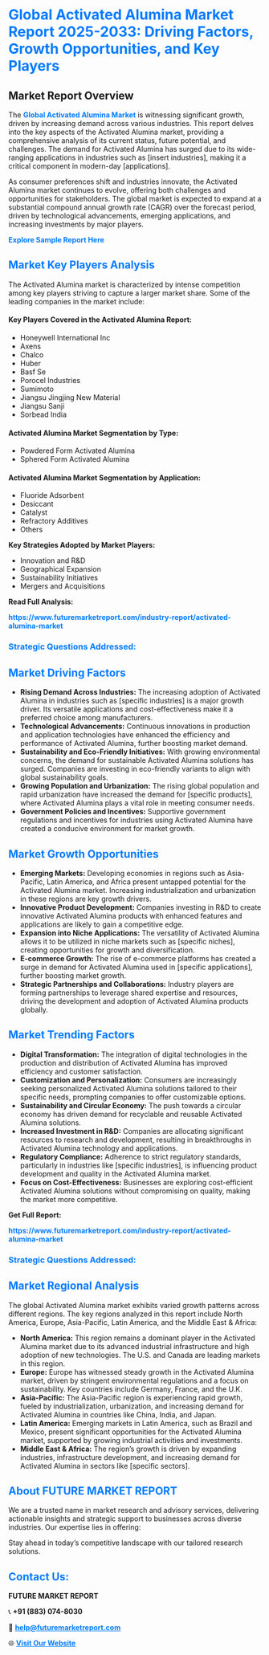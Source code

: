 <h1 style="color: #007BFF;">Global Activated Alumina Market Report 2025-2033: Driving Factors, Growth Opportunities, and Key Players</h1>

<section id="overview">
<h2>Market Report Overview</h2>
<p>The <a href="https://www.futuremarketreport.com/industry-report/activated-alumina-market" style="color: #007BFF; text-decoration: none;"><strong>Global Activated Alumina Market</strong></a> is witnessing significant growth, driven by increasing demand across various industries. This report delves into the key aspects of the Activated Alumina market, providing a comprehensive analysis of its current status, future potential, and challenges. The demand for Activated Alumina has surged due to its wide-ranging applications in industries such as [insert industries], making it a critical component in modern-day [applications].</p>
<p>As consumer preferences shift and industries innovate, the Activated Alumina market continues to evolve, offering both challenges and opportunities for stakeholders. The global market is expected to expand at a substantial compound annual growth rate (CAGR) over the forecast period, driven by technological advancements, emerging applications, and increasing investments by major players.</p>
</section>

<section id="overview">
<p><a href="https://www.futuremarketreport.com/request-sample/reportId=30897" style="color: #007BFF; text-decoration: none;"><strong>Explore Sample Report Here</strong></a></p>
</section>

<section id="key-players">
<h2 style="color: #007BFF;">Market Key Players Analysis</h2>
<p>The Activated Alumina market is characterized by intense competition among key players striving to capture a larger market share. Some of the leading companies in the market include:</p>
<h4>Key Players Covered in the Activated Alumina Report:</h4>
<ul><li>Honeywell International Inc</li><li>Axens</li><li>Chalco</li><li>Huber</li><li>Basf Se</li><li>Porocel Industries</li><li>Sumimoto</li><li>Jiangsu Jingjing New Material</li><li>Jiangsu Sanji</li><li>Sorbead India</li></ul>
<h4>Activated Alumina Market Segmentation by Type:</h4>
<ul><li>Powdered Form Activated Alumina</li><li>Sphered Form Activated Alumina</li></ul>

<h4>Activated Alumina Market Segmentation by Application:</h4>
<ul><li>Fluoride Adsorbent</li><li>Desiccant</li><li>Catalyst</li><li>Refractory Additives</li><li>Others</li></ul>
<p><strong>Key Strategies Adopted by Market Players:</strong></p>
<ul>
<li>Innovation and R&D</li>
<li>Geographical Expansion</li>
<li>Sustainability Initiatives</li>
<li>Mergers and Acquisitions</li>
</ul>
</section>

<section>
<p><strong>Read Full Analysis: </strong></p><a href="https://www.futuremarketreport.com/industry-report/activated-alumina-market" style="color: #007BFF; text-decoration: none;"><strong>https://www.futuremarketreport.com/industry-report/activated-alumina-market</strong></a>
<h3 style="color: #007BFF;">Strategic Questions Addressed:</h3>
</section>

<section id="driving-factors">
<h2 style="color: #007BFF;">Market Driving Factors</h2>
<ul>
<li><strong>Rising Demand Across Industries:</strong> The increasing adoption of Activated Alumina in industries such as [specific industries] is a major growth driver. Its versatile applications and cost-effectiveness make it a preferred choice among manufacturers.</li>
<li><strong>Technological Advancements:</strong> Continuous innovations in production and application technologies have enhanced the efficiency and performance of Activated Alumina, further boosting market demand.</li>
<li><strong>Sustainability and Eco-Friendly Initiatives:</strong> With growing environmental concerns, the demand for sustainable Activated Alumina solutions has surged. Companies are investing in eco-friendly variants to align with global sustainability goals.</li>
<li><strong>Growing Population and Urbanization:</strong> The rising global population and rapid urbanization have increased the demand for [specific products], where Activated Alumina plays a vital role in meeting consumer needs.</li>
<li><strong>Government Policies and Incentives:</strong> Supportive government regulations and incentives for industries using Activated Alumina have created a conducive environment for market growth.</li>
</ul>
</section>

<section id="growth-opportunities">
<h2 style="color: #007BFF;">Market Growth Opportunities</h2>
<ul>
<li><strong>Emerging Markets:</strong> Developing economies in regions such as Asia-Pacific, Latin America, and Africa present untapped potential for the Activated Alumina market. Increasing industrialization and urbanization in these regions are key growth drivers.</li>
<li><strong>Innovative Product Development:</strong> Companies investing in R&D to create innovative Activated Alumina products with enhanced features and applications are likely to gain a competitive edge.</li>
<li><strong>Expansion into Niche Applications:</strong> The versatility of Activated Alumina allows it to be utilized in niche markets such as [specific niches], creating opportunities for growth and diversification.</li>
<li><strong>E-commerce Growth:</strong> The rise of e-commerce platforms has created a surge in demand for Activated Alumina used in [specific applications], further boosting market growth.</li>
<li><strong>Strategic Partnerships and Collaborations:</strong> Industry players are forming partnerships to leverage shared expertise and resources, driving the development and adoption of Activated Alumina products globally.</li>
</ul>
</section>

<section id="trending-factors">
<h2 style="color: #007BFF;">Market Trending Factors</h2>
<ul>
<li><strong>Digital Transformation:</strong> The integration of digital technologies in the production and distribution of Activated Alumina has improved efficiency and customer satisfaction.</li>
<li><strong>Customization and Personalization:</strong> Consumers are increasingly seeking personalized Activated Alumina solutions tailored to their specific needs, prompting companies to offer customizable options.</li>
<li><strong>Sustainability and Circular Economy:</strong> The push towards a circular economy has driven demand for recyclable and reusable Activated Alumina solutions.</li>
<li><strong>Increased Investment in R&D:</strong> Companies are allocating significant resources to research and development, resulting in breakthroughs in Activated Alumina technology and applications.</li>
<li><strong>Regulatory Compliance:</strong> Adherence to strict regulatory standards, particularly in industries like [specific industries], is influencing product development and quality in the Activated Alumina market.</li>
<li><strong>Focus on Cost-Effectiveness:</strong> Businesses are exploring cost-efficient Activated Alumina solutions without compromising on quality, making the market more competitive.</li>
</ul>
</section>

<section>
<p><strong>Get Full Report: </strong></p><a href="https://www.futuremarketreport.com/industry-report/activated-alumina-market" style="color: #007BFF; text-decoration: none;"><strong>https://www.futuremarketreport.com/industry-report/activated-alumina-market</strong></a>
<h3 style="color: #007BFF;">Strategic Questions Addressed:</h3>
</section>


<section id="regional-analysis">
<h2 style="color: #007BFF;">Market Regional Analysis</h2>
<p>The global Activated Alumina market exhibits varied growth patterns across different regions. The key regions analyzed in this report include North America, Europe, Asia-Pacific, Latin America, and the Middle East & Africa:</p>
<ul>
<li><strong>North America:</strong> This region remains a dominant player in the Activated Alumina market due to its advanced industrial infrastructure and high adoption of new technologies. The U.S. and Canada are leading markets in this region.</li>
<li><strong>Europe:</strong> Europe has witnessed steady growth in the Activated Alumina market, driven by stringent environmental regulations and a focus on sustainability. Key countries include Germany, France, and the U.K.</li>
<li><strong>Asia-Pacific:</strong> The Asia-Pacific region is experiencing rapid growth, fueled by industrialization, urbanization, and increasing demand for Activated Alumina in countries like China, India, and Japan.</li>
<li><strong>Latin America:</strong> Emerging markets in Latin America, such as Brazil and Mexico, present significant opportunities for the Activated Alumina market, supported by growing industrial activities and investments.</li>
<li><strong>Middle East & Africa:</strong> The region’s growth is driven by expanding industries, infrastructure development, and increasing demand for Activated Alumina in sectors like [specific sectors].</li>
</ul>
</section>

<footer>
<h2 style="color: #007BFF;">About FUTURE MARKET REPORT</h2>
<p>We are a trusted name in market research and advisory services, delivering actionable insights and strategic support to businesses across diverse industries. Our expertise lies in offering:</p>

<p>Stay ahead in today’s competitive landscape with our tailored research solutions.</p>

<h2 style="color: #007BFF;">Contact Us:</h2>
<p><strong>FUTURE MARKET REPORT</strong></p>
<p>📞 <strong>+91 (883) 074-8030</strong></p>
<p>📧 <strong><a href="mailto:help@futuremarketreport.com" style="color: #007BFF;">help@futuremarketreport.com</a></strong></p>
<p>🌐 <strong><a href="https://www.futuremarketreport.com/" style="color: #007BFF;">Visit Our Website</a></strong></p>
</footer>